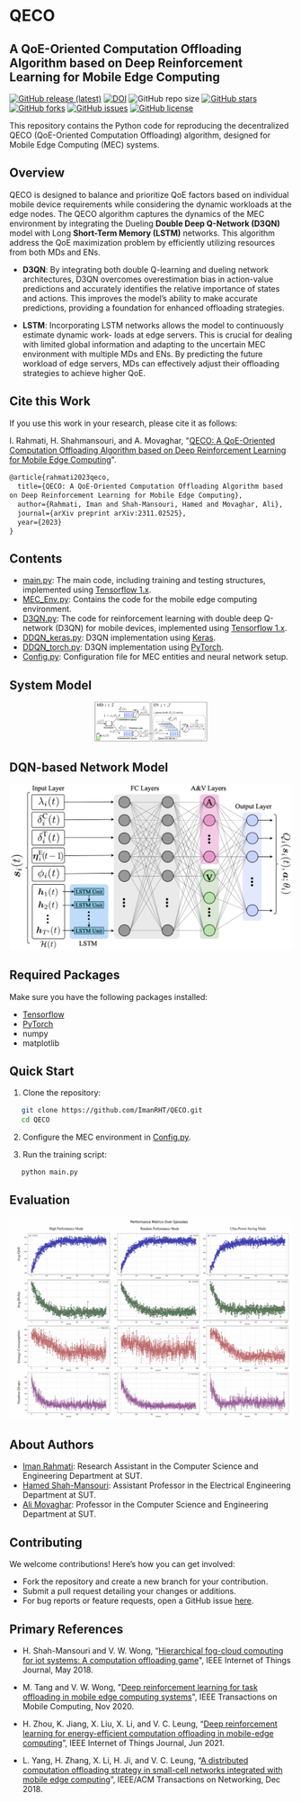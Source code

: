 # QECO

## A QoE-Oriented Computation Offloading Algorithm based on Deep Reinforcement Learning for Mobile Edge Computing
[![GitHub release (latest)](https://img.shields.io/github/v/release/ImanRht/QOCO)](https://github.com/ImanRht/QOCO/releases)
[![DOI](https://zenodo.org/badge/672957541.svg)](https://zenodo.org/doi/10.5281/zenodo.10134418)
![GitHub repo size](https://img.shields.io/github/repo-size/ImanRht/QOCO)
[![GitHub stars](https://img.shields.io/github/stars/ImanRht/QOCO?style=social)](https://github.com/ImanRht/QOCO/stargazers) 
[![GitHub forks](https://img.shields.io/github/forks/ImanRht/QOCO?style=social)](https://github.com/ImanRht/QOCO/network/members) 
[![GitHub issues](https://img.shields.io/github/issues/ImanRht/QOCO?style=social)](https://github.com/ImanRht/QOCO/issues) 
[![GitHub license](https://img.shields.io/github/license/ImanRht/QOCO?style=social)](https://github.com/ImanRht/QOCO/blob/master/LICENSE) 

This repository contains the Python code for reproducing the decentralized QECO (QoE-Oriented Computation Offloading) algorithm, designed for Mobile Edge Computing (MEC) systems. 

## Overview



QECO is designed to balance and prioritize QoE factors based on individual mobile device requirements while considering the dynamic workloads at the edge nodes. The QECO algorithm captures the dynamics of the MEC environment by integrating the Dueling **Double Deep Q-Network (D3QN)** model with Long **Short-Term Memory (LSTM)** networks. This algorithm address the QoE maximization problem by efficiently utilizing resources from both MDs and ENs.

  
- **D3QN**: By integrating both double Q-learning and dueling network architectures, D3QN overcomes overestimation bias in action-value predictions and accurately identifies the relative importance of states and actions. This improves the model’s ability to make accurate predictions, providing a foundation for enhanced offloading strategies.

- **LSTM**: Incorporating LSTM networks allows the model to continuously estimate dynamic work- loads at edge servers. This is crucial for dealing with limited global information and adapting to the uncertain MEC environment with multiple MDs and ENs. By predicting the future workload of edge servers, MDs can effectively adjust their offloading strategies to achieve higher QoE.


## Cite this Work
If you use this work in your research, please cite it as follows:

I. Rahmati, H. Shahmansouri, and A. Movaghar, "[QECO: A QoE-Oriented Computation Offloading Algorithm based on Deep Reinforcement Learning for Mobile Edge Computing](https://arxiv.org/pdf/2311.02525.pdf)".

```
@article{rahmati2023qeco,
  title={QECO: A QoE-Oriented Computation Offloading Algorithm based on Deep Reinforcement Learning for Mobile Edge Computing},
  author={Rahmati, Iman and Shah-Mansouri, Hamed and Movaghar, Ali},
  journal={arXiv preprint arXiv:2311.02525},
  year={2023}
}
```

## Contents
- [main.py](main.py): The main code, including training and testing structures, implemented using [Tensorflow 1.x](https://www.tensorflow.org/install/pip).
- [MEC_Env.py](MEC_Env.py): Contains the code for the mobile edge computing environment.
- [D3QN.py](DDQN.py): The code for reinforcement learning with double deep Q-network (D3QN) for mobile devices, implemented using [Tensorflow 1.x](https://www.tensorflow.org/install/pip).
- [DDQN_keras.py](DDQN_keras.py): D3QN implementation using [Keras](https://keras.io/).
- [DDQN_torch.py](DDQN_torch.py): D3QN implementation using [PyTorch](https://pytorch.org/get-started/locally/).
- [Config.py](Config.py): Configuration file for MEC entities and neural network setup.
  







## System Model

<div style="text-align: center;">
    <img src="/assets/System_Model.png" alt="Qeueing architecture" title="Qeueing architecture" width="200"/>
</div>

## DQN-based Network Model

<div style="text-align: center;">
    <img src="/assets/D3QN_Model.png" alt="D3QN architecture" title="D3QN architecture" width="550"/>
</div>



## Required Packages

Make sure you have the following packages installed:

- [Tensorflow](https://www.tensorflow.org/install/pip)
- [PyTorch](https://pytorch.org/get-started/locally/)
- numpy
- matplotlib

## Quick Start

1. Clone the repository:

``` bash
   git clone https://github.com/ImanRHT/QECO.git
   cd QECO
```

2. Configure the MEC environment in [Config.py](Config.py).


3. Run the training script:

``` bash
   python main.py
```



## Evaluation

![Performance_Chart](/assets/Performance_Chart__.png "Performance_Charts")


## About Authors

- [Iman Rahmati](https://scholar.google.com/citations?user=yHWKp6MAAAAJ&hl=en&oi=sra): Research Assistant in the Computer Science and Engineering Department at SUT.
- [Hamed Shah-Mansouri](https://scholar.google.com/citations?user=dcjIFccAAAAJ&hl=en&oi=ao): Assistant Professor in the Electrical Engineering Department at SUT.
- [Ali Movaghar](https://scholar.google.com/citations?user=BXNelwwAAAAJ&hl=en): Professor in the Computer Science and Engineering Department at SUT.

## Contributing 

We welcome contributions! Here’s how you can get involved:

- Fork the repository and create a new branch for your contribution.
- Submit a pull request detailing your changes or additions.
- For bug reports or feature requests, open a GitHub issue [here](https://github.com/ImanRht/QOCO/issues).


## Primary References

- H. Shah-Mansouri and V. W. Wong, “[Hierarchical fog-cloud computing for iot systems: A computation offloading game](https://ieeexplore.ieee.org/document/8360511)", IEEE Internet of Things Journal, May 2018.

- M. Tang and V. W. Wong, "[Deep reinforcement learning for task offloading in mobile edge computing systems](https://ieeexplore.ieee.org/abstract/document/9253665)", IEEE Transactions on Mobile Computing, Nov 2020.

- H. Zhou, K. Jiang, X. Liu, X. Li, and V. C. Leung, “[Deep reinforcement learning for energy-efficient computation offloading in mobile-edge computing](https://ieeexplore.ieee.org/document/9462445)”, IEEE Internet of Things Journal, Jun 2021.

- L. Yang, H. Zhang, X. Li, H. Ji, and V. C. Leung, “[A distributed computation offloading strategy in small-cell networks integrated with mobile edge computing](https://ieeexplore.ieee.org/document/8519737)”, IEEE/ACM Transactions on Networking, Dec 2018.


